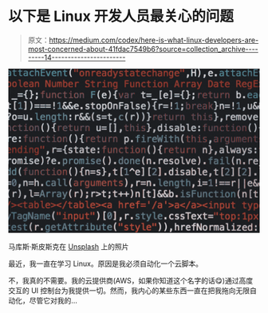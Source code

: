# 以下是 Linux 开发人员最关心的问题

> 原文：<https://medium.com/codex/here-is-what-linux-developers-are-most-concerned-about-41fdac7549b6?source=collection_archive---------14----------------------->

![](img/73ba84853034ab70be97c1aa287fec28.png)

马库斯·斯皮斯克在 [Unsplash](https://unsplash.com?utm_source=medium&utm_medium=referral) 上的照片

最近，我一直在学习 Linux。原因是我必须自动化一个云脚本。

不，我真的不需要。我的云提供商(AWS，如果你知道这个名字的话😋)通过高度交互的 UI 控制台为我提供一切。然而，我内心的某些东西一直在把我拖向无限自动化，尽管它对我的…